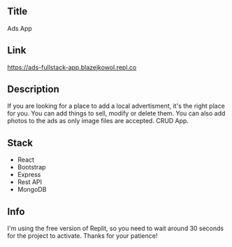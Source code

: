 ## Title

Ads App

## Link

https://ads-fullstack-app.blazejkowol.repl.co

## Description

If you are looking for a place to add a local advertisment, it's the right place for you.
You can add things to sell, modify or delete them. You can also add photos to the ads as only image files are accepted. 
CRUD App. 

## Stack

 - React
 - Bootstrap
 - Express
 - Rest API
 - MongoDB

## Info

I'm using the free version of Replit, so you need to wait around 30 seconds for the project to activate. Thanks for your patience!